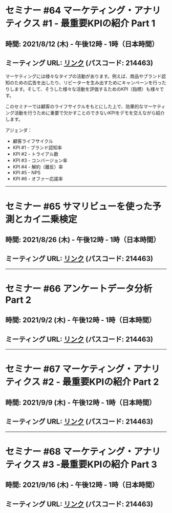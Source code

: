 # セミナー #64 マーケティング・アナリティクス #1 - 最重要KPIの紹介 Part 1

## 時間: 2021/8/12 (木) - 午後12時 - 1時（日本時間）

## ミーティング URL: [リンク](https://us02web.zoom.us/j/331585134?pwd=VGVyeXBRWjFMT2hESFdhSU45Z2d0dz09) (パスコード: 214463)

マーケティングには様々なタイプの活動があります。例えば、商品やブランド認知のための広告を出したり、リピーターを生み出すためにキャンペーンを行ったりします。そして、そうした様々な活動を評価するためのKPI（指標）も様々です。

このセミナーでは顧客のライフサイクルをもとにした上で、効果的なマーケティング活動を行うために重要で欠かすことのできないKPIをデモを交えながら紹介します。

アジェンダ：

- 顧客ライフサイクル
- KPI #1 - ブランド認知率
- KPI #2 - トライアル数
- KPI #3 - コンバージョン率
- KPI #4 - 解約（離反）率
- KPI #5 - NPS
- KPI #6 - オファー応諾率

---

# セミナー #65 サマリビューを使った予測とカイ二乗検定

## 時間: 2021/8/26 (木) - 午後12時 - 1時（日本時間）

## ミーティング URL: [リンク](https://us02web.zoom.us/j/331585134?pwd=VGVyeXBRWjFMT2hESFdhSU45Z2d0dz09) (パスコード: 214463)

---

# セミナー #66 アンケートデータ分析 Part 2

## 時間: 2021/9/2 (木) - 午後12時 - 1時（日本時間）

## ミーティング URL: [リンク](https://us02web.zoom.us/j/331585134?pwd=VGVyeXBRWjFMT2hESFdhSU45Z2d0dz09) (パスコード: 214463)

---

# セミナー #67 マーケティング・アナリティクス #2 - 最重要KPIの紹介 Part 2

## 時間: 2021/9/9 (木) - 午後12時 - 1時（日本時間）

## ミーティング URL: [リンク](https://us02web.zoom.us/j/331585134?pwd=VGVyeXBRWjFMT2hESFdhSU45Z2d0dz09) (パスコード: 214463)

---

# セミナー #68 マーケティング・アナリティクス #3 -最重要KPIの紹介 Part 3

## 時間: 2021/9/16 (木) - 午後12時 - 1時（日本時間）

## ミーティング URL: [リンク](https://us02web.zoom.us/j/331585134?pwd=VGVyeXBRWjFMT2hESFdhSU45Z2d0dz09) (パスコード: 214463)
